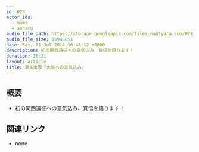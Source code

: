 ```yaml
---
id: 028
actor_ids:
  - mami
  - aoharu
audio_file_path: https://storage.googleapis.com/files.nantyara.com/028.mp3
audio_file_size: 15946851
date: Sat, 21 Jul 2018 16:43:12 +0000
description: 初の関西遠征への意気込み、覚悟を語ります！
duration: 16:31
layout: article
title: 第028回「大阪への意気込み」
---
```

## 概要

* 初の関西遠征への意気込み、覚悟を語ります！

## 関連リンク

* none
